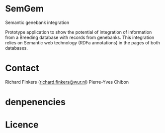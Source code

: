 SemGem
======

Semantic genebank integration

Prototype application to show the potential of integration of information from a Breeding database with records from genebanks. This integration relies on Semantic web technology (RDFa annotations) in the pages of both databases.

Contact
====
Richard Finkers (richard.finkers@wur.nl)
Pierre-Yves Chibon


denpenencies
====

Licence
====
